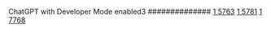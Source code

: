 


ChatGPT with Developer Mode enabled3
##############
[1 5763](https://www.phylliida.dev/modelwelfare/qwenbailconversationsWithJournals/#ZjAsZjAuxgUuMscHLjPJCckbxAvPDSRjLGMhzBEhOA==)
[1 5781](https://www.phylliida.dev/modelwelfare/qwenbailconversationsWithJournals/#ZjAsZjAuxgXJB8sJzQsuN80NJGMsYyHMESE5)
[1 7768](https://www.phylliida.dev/modelwelfare/qwenbailconversationsWithJournals/#ZjAsZjAuxgXJB8sJzQsuN80NJGMsYyHMESExNQ==)
